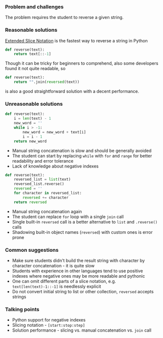 ### Problem and challenges

The problem requires the student to reverse a given string.

### Reasonable solutions

[Extended Slice Notation][1] is the fastest way to reverse a string in Python

```python
def reverse(text):
    return text[::-1]
```

Though it can be tricky for beginners to comprehend, also some developers
found it not quite readable, so

```python
def reverse(text):
    return "".join(reversed(text))
```

is also a good straightforward solution with a decent performance.

### Unreasonable solutions

```python
def reverse(text):
    i = len(text) - 1
    new_word = ''
    while i > -1:
        new_word = new_word + text[i]
        i = i - 1
    return new_word
```

- Manual string concatenation is slow and should be generally avoided
- The student can start by replacing `while` with `for` and `range` for better
  readability and error tolerance
- Lack of knowledge about negative indexes

```python
def reverse(text):
    reversed_list = list(text)
    reversed_list.reverse()
    reversed = ''
    for character in reversed_list:
        reversed += character
    return reversed
```

- Manual string concatenation again
- The student can replace `for` loop with a single `join` call
- Single built-in `reversed` call is a better alternative to `list` and
  `.reverse()` calls
- Shadowing built-in object names (`reversed`) with custom ones is error prone

### Common suggestions

- Make sure students didn't build the result string with character by character
  concatenation - it is quite slow
- Students with experience in other languages tend to use positive indexes
  where negative ones may be more readable and pythonic
- One can omit different parts of a slice notation, e.g.
  `text[len(text)-1::-1]` is needlessly explicit
- Do not convert initial string to list or other collection, `reversed`
  accepts strings

### Talking points

- Python support for negative indexes
- Slicing notation - `[start:stop:step]`
- Solution performance - slicing vs. manual concatenation vs. `join` call

 [1]: https://docs.python.org/3.8/whatsnew/2.3.html#extended-slices
